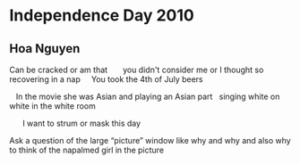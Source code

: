 # Independence Day 2010
## Hoa Nguyen
Can be cracked or am that       you didn't
consider me or I thought so
recovering in a nap     You took the 4th
of July beers

   In the movie
she was Asian and playing an Asian
part   singing white on white in the white
room

      I want to strum
or mask this day

Ask a question
of the large “picture” window
like why and why and also why
to think of the napalmed girl
in the picture